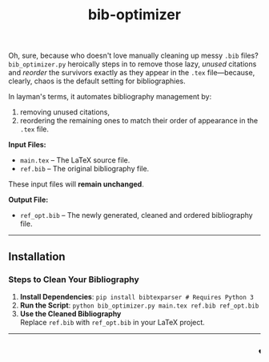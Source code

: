 <!DOCTYPE html>
<html>
<header>
  <h1 id="bib-optimizer">bib-optimizer</h1>
</header>
<main>
  <p>Oh, sure, because who doesn&#39;t love manually cleaning up messy <code>.bib</code> files?
    <code>bib_optimizer.py</code> heroically steps in to remove those lazy, <em>unused</em> citations and
    <em>reorder</em> the survivors exactly as they appear in the <code>.tex</code> file—because, clearly, chaos is
    the
    default setting for bibliographies.
  </p>
  <p>In layman&#39;s terms, it automates bibliography management by:</p>
  <ol>
    <li>removing unused citations,</li>
    <li>reordering the remaining ones to match their order of appearance in the <code>.tex</code> file.</li>
  </ol>

  <p><strong>Input Files:</strong></p>
  <ul>
    <li><code>main.tex</code> – The LaTeX source file.</li>
    <li><code>ref.bib</code> – The original bibliography file. </li>
  </ul>
  <p>These input files will <strong>remain unchanged</strong>.</p>
  <p><strong>Output File:</strong></p>
  <ul>
    <li><code>ref_opt.bib</code> – The newly generated, cleaned and ordered bibliography file.</li>
  </ul>
</main>
<hr>
<h2> Installation </h2>
<footnote>
  <h3 id="steps-to-clean-your-bibliography">Steps to Clean Your Bibliography</h3>
  <ol>
    <li><strong>Install Dependencies</strong>:&nbsp<code>pip install bibtexparser # Requires Python 3</code>
    </li>
    <li><strong>Run the Script</strong>:&nbsp<code>python bib_optimizer.py main.tex ref.bib ref_opt.bib</code>
    </li>
    <li><strong>Use the Cleaned Bibliography</strong><br />
      Replace <code>ref.bib</code> with
      <code>ref_opt.bib</code> in
      your LaTeX project.
    </li>
  </ol>
  <hr>
  <marquee>
    <summary>
      <p>&hearts; Lastly executed on Python <code>3.10</code> and bibtexparser <code>1.4.3</code></p>
    </summary>
  </marquee>
</footnote>

</html>